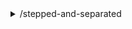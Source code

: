 

<!-- BEGIN TOC -->
<li style='list-style-type: none;'><details><summary>/stepped-and-separated</summary>

<ul>  <li style='list-style-type: none;'><details><summary>/bound-incrementor-separated</summary>

<ul><ul>    <li><a href="./stepped-and-separated/bound-incrementor-separated/index.html" target="_blank">/index.html</a></li>
</ul>
</ul></details></li>  <li style='list-style-type: none;'><details><summary>/bound-incrementor-stepped</summary>

<ul><ul>    <li><a href="./stepped-and-separated/bound-incrementor-stepped/0-setup.html" target="_blank">/0-setup.html</a></li>
    <li><a href="./stepped-and-separated/bound-incrementor-stepped/1-data-and-log.html" target="_blank">/1-data-and-log.html</a></li>
    <li><a href="./stepped-and-separated/bound-incrementor-stepped/2-initialize.html" target="_blank">/2-initialize.html</a></li>
    <li><a href="./stepped-and-separated/bound-incrementor-stepped/3-story-increment.html" target="_blank">/3-story-increment.html</a></li>
    <li><a href="./stepped-and-separated/bound-incrementor-stepped/4-story-set-step.html" target="_blank">/4-story-set-step.html</a></li>
    <li><a href="./stepped-and-separated/bound-incrementor-stepped/5-story-reset.html" target="_blank">/5-story-reset.html</a></li>
</ul>
</ul></details></li>  <li style='list-style-type: none;'><details><summary>/incrementor-separated</summary>

<ul><ul>    <li><a href="./stepped-and-separated/incrementor-separated/index.html" target="_blank">/index.html</a></li>
</ul>
</ul></details></li>  <li style='list-style-type: none;'><details><summary>/incrementor-stepped</summary>

<ul><ul>    <li><a href="./stepped-and-separated/incrementor-stepped/0-setup.html" target="_blank">/0-setup.html</a></li>
    <li><a href="./stepped-and-separated/incrementor-stepped/1-data-and-log.html" target="_blank">/1-data-and-log.html</a></li>
    <li><a href="./stepped-and-separated/incrementor-stepped/2-initialize.html" target="_blank">/2-initialize.html</a></li>
    <li><a href="./stepped-and-separated/incrementor-stepped/3-story-increment.html" target="_blank">/3-story-increment.html</a></li>
    <li><a href="./stepped-and-separated/incrementor-stepped/4-story-set-step.html" target="_blank">/4-story-set-step.html</a></li>
    <li><a href="./stepped-and-separated/incrementor-stepped/5-story-reset.html" target="_blank">/5-story-reset.html</a></li>
</ul>
</ul></details></li>
</ul></details></li>

<!-- END TOC -->